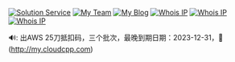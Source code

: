 [![Solution Service](https://img.shields.io/badge/Solution-cloudcpp.com-blue)](https://www.cloudcpp.com)
[![My Team](https://img.shields.io/badge/Team-b—i.net-red)](https://b-i.net)
[![My Blog](https://img.shields.io/badge/Blog-cpp.la-blueviolet)](https://cpp.la)
[![Whois IP](https://img.shields.io/badge/WhoisIP-3.0.3.0-9cf)](https://3.0.3.0)
[![Whois IP](https://img.shields.io/badge/WhoisIP-3.0.2.1-9cf)](https://3.0.2.1)
[![Whois IP](https://img.shields.io/badge/WhoisIP-3.0.2.9-9cf)](https://3.0.2.9)

🔊: 出AWS 25刀抵扣码，三个批次，最晚到期日期：2023-12-31，🛒(http://my.cloudcpp.com)

